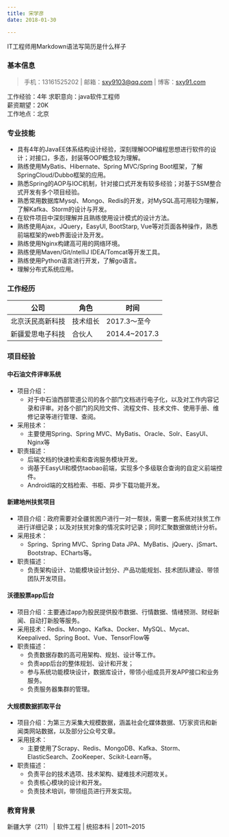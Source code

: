```yaml
---
title: 宋学彦
date: 2018-01-30

---
```

IT工程师用Markdown语法写简历是什么样子
<!-- excerpt -->
### 基本信息 

>手机：13161525202 | 邮箱：sxy9103@qq.com | 博客：[sxy91.com](sxy91.com)

工作经验：4年
求职意向：java软件工程师                 
薪资期望：20K 					           
工作地点：北京

### 专业技能
- 具有4年的JavaEE体系结构设计经验，深刻理解OOP编程思想进行软件的设计；对接口，多态，封装等OOP概念较为理解。
- 熟练使用MyBatis、Hibernate、Spring MVC/Spring Boot框架，了解SpringCloud/Dubbo框架的应用。
- 熟悉Spring的AOP与IOC机制，针对接口式开发有较多经验；对基于SSM整合式开发有多个项目经验。
- 熟悉常用数据库Mysql、Mongo、Redis的开发，对MySQL高可用较为理解，了解Kafka、Storm的设计与开发。
- 在软件项目中深刻理解并且熟练使用设计模式的设计方法。
- 熟练使用Ajax，JQuery，EasyUI, BootStarp, Vue等对页面各种操作，熟悉前端框架的web界面设计及开发。
- 熟练使用Nginx构建高可用的网络环境。
- 熟练使用Maven/Git/ntelliJ IDEA/Tomcat等开发工具。
- 熟练使用Python语言进行开发，了解go语言。
- 理解分布式系统应用。


### 工作经历
|公司|角色|时间|
|-|-|-|
|北京沃民高新科技|技术组长|2017.3～至今|
|新疆爱思电子科技|合伙人|2014.4~2017.3|

### 项目经验
#### 中石油文件评审系统
- 项目介绍：
    - 对于中石油西部管道公司的各个部门文档进行电子化，以及对工作内容记录和评审。对各个部门的风险文件、流程文件、技术文件、使用手册、维修记录等进行管理、查阅。
- 采用技术：
    - 主要使用Spring、Spring MVC、MyBatis、Oracle、Solr、EasyUI、Nginx等
- 职责描述：
    - 后端文档的快速检索和查询服务模块开发。
    - 询基于EasyUI和模仿taobao前端，实现多个多级联合查询的自定义前端控件。
    - Android端的文档检索、书柜、异步下载功能开发。

#### 新建地州扶贫项目
- 项目介绍：政府需要对全疆贫困户进行一对一帮扶，需要一套系统对扶贫工作进行详细记录；以及对扶贫对象的情况实时记录；同时汇聚数据做统计分析。
- 采用技术：
    - Spring、Spring MVC、Spring Data JPA、MyBatis、jQuery、jSmart、Bootstrap、ECharts等。
- 职责描述：
    - 负责架构设计、功能模块设计划分、产品功能规划、技术团队建设、带领团队开发项目。


#### 沃德股票app后台
- 项目介绍：主要通过app为股民提供股市数据、行情数据、情绪预测、财经新闻、自动打新股等服务。
- 采用技术：Redis、Mongo、Kafka、Docker、MySQL、Mycat、Keepalived、Spring Boot、Vue、TensorFlow等
- 职责描述：
    - 负责数据存数的高可用架构、规划、设计等工作。
    - 负责app后台的整体规划、设计和开发；
    - 参与系统功能模块设计，数据库设计，带领小组成员开发APP接口和业务服务。
    - 负责服务器集群的管理。
  
#### 大规模数据抓取平台
- 项目介绍：为第三方采集大规模数据，涵盖社会化媒体数据、1万家资讯和新闻类网站数据，以及部分公众号文章。
- 采用技术：
    - 主要使用了Scrapy、Redis、MongoDB、Kafka、Storm、ElasticSearch、ZooKeeper、Scikit-Learn等。
- 职责描述：
    - 负责平台的技术选项、技术架构、疑难技术问题攻关。
    - 负责核心模块的设计和开发。
    - 负责技术培训，带领组员进行开发实现。

### 教育背景
新疆大学（211） | 软件工程 | 统招本科 | 2011~2015

